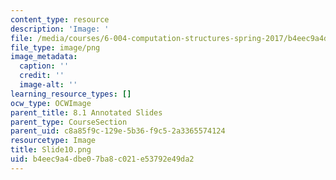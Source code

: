 ```yaml
---
content_type: resource
description: 'Image: '
file: /media/courses/6-004-computation-structures-spring-2017/b4eec9a4dbe07ba8c021e53792e49da2_Slide10.png
file_type: image/png
image_metadata:
  caption: ''
  credit: ''
  image-alt: ''
learning_resource_types: []
ocw_type: OCWImage
parent_title: 8.1 Annotated Slides
parent_type: CourseSection
parent_uid: c8a85f9c-129e-5b36-f9c5-2a3365574124
resourcetype: Image
title: Slide10.png
uid: b4eec9a4-dbe0-7ba8-c021-e53792e49da2
---
```

